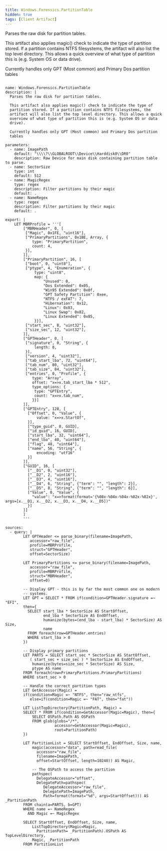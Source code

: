 ```yaml
---
title: Windows.Forensics.PartitionTable
hidden: true
tags: [Client Artifact]
---
```


Parses the raw disk for partition tables.

This artifact also applies magic() check to indicate the type of
partition stored. If a partition contains NTFS filesystems, the
artifact will also list the top level directory. This allows a quick
overview of what type of partition this is (e.g. System OS or data
drive).

Currently handles only GPT (Most common) and Primary Dos partition
tables


<pre><code class="language-yaml">
name: Windows.Forensics.PartitionTable
description: |
  Parses the raw disk for partition tables.

  This artifact also applies magic() check to indicate the type of
  partition stored. If a partition contains NTFS filesystems, the
  artifact will also list the top level directory. This allows a quick
  overview of what type of partition this is (e.g. System OS or data
  drive).

  Currently handles only GPT (Most common) and Primary Dos partition
  tables

parameters:
  - name: ImagePath
    default: "\\\\?\\GLOBALROOT\\Device\\Harddisk0\\DR0"
    description: Raw Device for main disk containing partition table to parse.
  - name: SectorSize
    type: int
    default: 512
  - name: MagicRegex
    type: regex
    description: Filter partitions by their magic
    default: .
  - name: NameRegex
    type: regex
    description: Filter partitions by their magic
    default: .

export: |
    LET MBRProfile = '''[
        ["MBRHeader", 0, [
         ["Magic", 0x1FE, "uint16"],
         ["PrimaryPartitions", 0x1BE, Array, {
            type: "PrimaryPartition",
            count: 4,
         }],
        ]],
        ["PrimaryPartition", 16, [
         ["boot", 0, "uint8"],
         ["ptype", 4, "Enumeration", {
             type: "uint8",
             map: {
                 "Unused": 0,
                 "Dos Extended": 0x05,
                 "Win95 Extended": 0x0f,
                 "GPT Safety Partition": 0xee,
                 "NTFS / exFAT": 7,
                 "Hibernation": 0x12,
                 "Linux": 0x83,
                 "Linux Swap": 0x82,
                 "Linux Extended": 0x85,
             }}],
         ["start_sec", 8, "uint32"],
         ["size_sec", 12, "uint32"],
        ]],
        ["GPTHeader", 0, [
         ["signature", 0, "String", {
             length: 8,
         }],
         ["version", 4, "uint32"],
         ["tab_start_lba", 72, "uint64"],
         ["tab_num", 80, "uint32"],
         ["tab_size", 84, "uint32"],
         ["entries", 0, "Profile", {
            type: "Array",
            offset: "x=&gt;x.tab_start_lba * 512",
            type_options: {
             type: "GPTEntry",
             count: "x=&gt;x.tab_num",
            }}]
        ]],
        ["GPTEntry", 128, [
          ["Offset", 0, "Value", {
              value: "x=&gt;x.StartOf",
          }],
          ["type_guid", 0, GUID],
          ["id_guid", 16, GUID],
          ["start_lba", 32, "uint64"],
          ["end_lba", 40, "uint64"],
          ["flag", 48, "uint64"],
          ["name", 56, "String", {
              encoding: "utf16"
          }]
        ]],
        ["GUID", 16, [
          ["__D1", 0, "uint32"],
          ["__D2", 2, "uint16"],
          ["__D3", 4, "uint16"],
          ["__D4", 6, "String", {"term": "", "length": 2}],
          ["__D5", 8, "String", {"term": "", "length": 6}],
          ["Value", 0, "Value", {
            "value": "x=&gt;format(format='{%08x-%04x-%04x-%02x-%02x}', args=[x.__D1, x.__D2, x.__D3, x.__D4, x.__D5])"
          }]
        ]]
        ]
        '''

sources:
  - query: |
        LET GPTHeader &lt;= parse_binary(filename=ImagePath,
           accessor="raw_file",
           profile=MBRProfile,
           struct="GPTHeader",
           offset=SectorSize)

        LET PrimaryPartitions &lt;= parse_binary(filename=ImagePath,
           accessor="raw_file",
           profile=MBRProfile,
           struct="MBRHeader",
           offset=0)

        -- Display GPT - this is by far the most common one on modern
        -- systems.
        LET GPT = SELECT * FROM if(condition=GPTHeader.signature =~ "EFI",
        then={
          SELECT start_lba * SectorSize AS StartOffset,
                 end_lba * SectorSize AS EndOffset,
                 humanize(bytes=(end_lba - start_lba) * SectorSize) AS Size,
                 name
          FROM foreach(row=GPTHeader.entries)
          WHERE start_lba &gt; 0
        })

        -- Display primary partitions
        LET PARTS = SELECT start_sec * SectorSize AS StartOffset,
           ( start_sec + size_sec ) * SectorSize AS EndOffset,
            humanize(bytes=size_sec * SectorSize) AS Size,
            ptype AS name
        FROM foreach(row=PrimaryPartitions.PrimaryPartitions)
        WHERE start_sec &gt; 0

        -- Handle the correct partition types
        LET GetAccessor(Magic) =
        if(condition=Magic =~ "NTFS", then="raw_ntfs",
           else=if(condition=Magic =~ "FAT", then="fat"))

        LET ListTopDirectory(PartitionPath, Magic) =
        SELECT * FROM if(condition=GetAccessor(Magic=Magic), then={
            SELECT OSPath.Path AS OSPath
            FROM glob(globs="/*",
                      accessor=GetAccessor(Magic=Magic),
                      root=PartitionPath)
        })

        LET PartitionList = SELECT StartOffset, EndOffset, Size, name,
            magic(accessor="data", path=read_file(
              accessor="raw_file",
              filename=ImagePath,
              offset=StartOffset, length=10240)) AS Magic,

            -- The OSPath to access the partition
            pathspec(
              DelegateAccessor="offset",
              DelegatePath=pathspec(
                 DelegateAccessor="raw_file",
                 DelegatePath=ImagePath,
                 Path=format(format="%d", args=StartOffset))) AS _PartitionPath
        FROM chain(a=PARTS, b=GPT)
        WHERE name =~ NameRegex
          AND Magic =~ MagicRegex

        SELECT StartOffset, EndOffset, Size, name,
            ListTopDirectory(Magic=Magic,
              PartitionPath= _PartitionPath).OSPath AS TopLevelDirectory,
            Magic, _PartitionPath
        FROM PartitionList

</code></pre>

